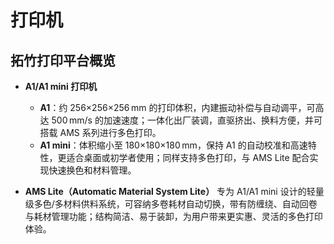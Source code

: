 # 打印机

## 拓竹打印平台概览

- **A1/A1 mini 打印机** 
  - **A1**：约 256×256×256 mm 的打印体积，内建振动补偿与自动调平，可高达 500 mm/s 的加速速度；一体化出厂装调，直驱挤出、换料方便，并可搭载 AMS 系列进行多色打印。  
  - **A1 mini**：体积缩小至 180×180×180 mm，保持 A1 的自动校准和高速特性，更适合桌面或初学者使用；同样支持多色打印，与 AMS Lite 配合实现快速换色和材料管理。

- **AMS Lite（Automatic Material System Lite）** 
  专为 A1/A1 mini 设计的轻量级多色/多材料供料系统，可容纳多卷耗材自动切换，带有防缠绕、自动回卷与耗材管理功能；结构简洁、易于装卸，为用户带来更实惠、灵活的多色打印体验。

